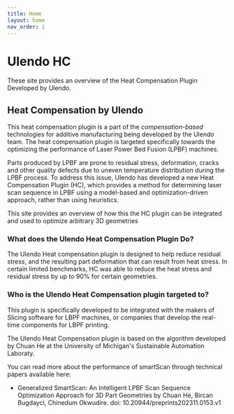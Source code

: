 ```yaml
---
title: Home
layout: home
nav_order: 1
---
```


# Ulendo HC

These site provides an overview of the Heat Compensation Plugin Developed by Ulendo. 

## Heat Compensation by Ulendo
This heat compensation plugin is a part of the *compensation-based* technologies for additive manufacturing being developed by the Ulendo team. The heat compensation plugin is targeted specifically towards the optimizing the performance of Laser Power Bed Fusion (LPBF) machines.

Parts produced by LPBF are prone to residual stress, deformation, cracks and other quality defects due to uneven temperature distribution during the LPBF process. To address this issue, Ulendo has developed a new Heat Compensation Plugin (HC), which provides a method for determining laser scan sequence in LPBF using a model-based and optimization-driven approach, rather than using heuristics. 

This site provides an overview of how this the HC plugin can be integrated and used to optimize arbitrary 3D geometries

### What does the Ulendo Heat Compensation Plugin Do?
The Ulendo Heat compensation plugin is designed to help reduce residual stress, and the resulting part deformation that can result from heat stress. In certain limited benchmarks, HC was able to reduce the heat stress and residual stress by up to 90% for certain geometries. 

### Who is the Ulendo Heat Compensation plugin targeted to?
This plugin is specifically developed to be integrated with the makers of Slicing software for LBPF machines, or companies that develop the real-time components for LBPF printing.

The Ulendo Heat Compensation plugin is based on the algorithm developed by Chuan He at the University of Michigan's Sustainable Automation Laboraty.

You can read more about the performance of smartScan through technical papers available here:

- Generalized SmartScan: An Intelligent LPBF Scan Sequence Optimization Approach for 3D Part Geometries by Chuan He, Bircan Bugdayci, Chinedum Okwudire. doi: 10.20944/preprints202311.0153.v1

[Ulendo]: https://www.ulendo.io/
[Just the Docs]: https://just-the-docs.github.io/just-the-docs/
[GitHub Pages]: https://docs.github.com/en/pages
[README]: https://github.com/just-the-docs/just-the-docs-template/blob/main/README.md
[Jekyll]: https://jekyllrb.com
[GitHub Pages / Actions workflow]: https://github.blog/changelog/2022-07-27-github-pages-custom-github-actions-workflows-beta/
[use this template]: https://github.com/just-the-docs/just-the-docs-template/generate
